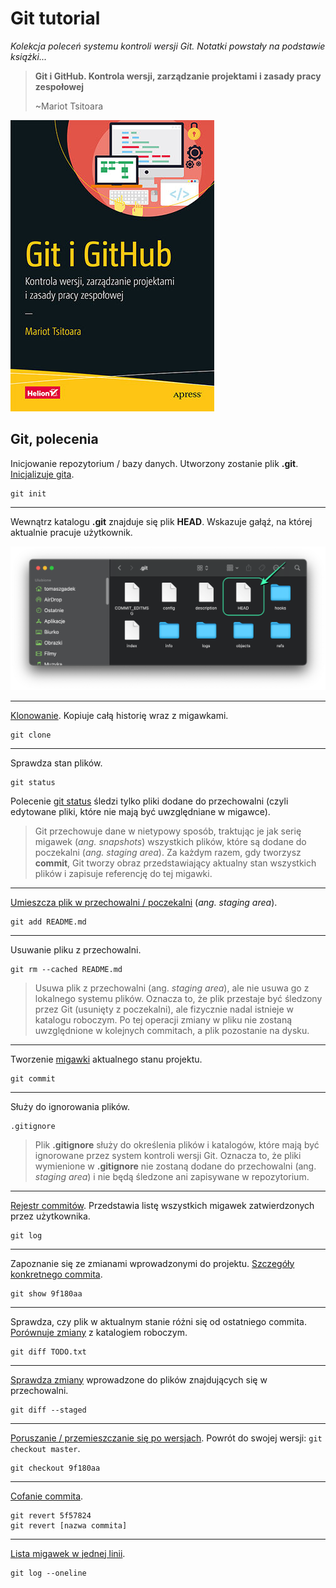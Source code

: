 # Git tutorial

_Kolekcja poleceń systemu kontroli wersji Git. Notatki powstały na podstawie książki..._

> **Git i GitHub. Kontrola wersji, zarządzanie projektami i zasady pracy zespołowej** 
> 
> ~Mariot Tsitoara

![git and github book](./img/git-and-github.jpg)

## Git, polecenia

Inicjowanie repozytorium / bazy danych. Utworzony zostanie plik **.git**. [Inicjalizuje gita](./git/git-init.sh).

```git
git init
```

---

Wewnątrz katalogu **.git** znajduje się plik **HEAD**. Wskazuje gałąź, na której aktualnie pracuje użytkownik.

![git catalog](./img/git-catalog.png)

---

[Klonowanie](./git/git-clone.sh). Kopiuje całą historię wraz z migawkami.

```git
git clone
```

---

Sprawdza stan plików.

```git
git status
```

Polecenie [git status](./git/git-status.sh) śledzi tylko pliki dodane do przechowalni (czyli edytowane pliki, które 
nie mają być uwzględniane w migawce).

> Git przechowuje dane w nietypowy sposób, traktując je jak 
serię migawek (_ang. snapshots_) wszystkich plików, które są 
dodane do poczekalni (_ang. staging area_). Za każdym razem, gdy 
tworzysz **commit**, Git tworzy obraz przedstawiający aktualny stan 
wszystkich plików i zapisuje referencję do tej migawki.

---

[Umieszcza plik w przechowalni / poczekalni](./git/git-add.sh) (_ang. staging area_).

```git
git add README.md
```

---

Usuwanie pliku z przechowalni.

```git
git rm --cached README.md
```

> Usuwa plik z przechowalni (ang. _staging area_), ale nie usuwa go z lokalnego systemu plików.
Oznacza to, że plik przestaje być śledzony przez Git (usunięty z poczekalni), ale fizycznie
nadal istnieje w katalogu roboczym. Po tej operacji zmiany w pliku nie zostaną uwzględnione w
kolejnych commitach, a plik pozostanie na dysku.

---

Tworzenie [migawki](./git/git-commit.sh) aktualnego stanu projektu.

```git
git commit
```

---

Służy do ignorowania plików.
```git
.gitignore
```

> Plik **.gitignore** służy do określenia plików i katalogów, które 
mają być ignorowane przez system kontroli wersji Git. Oznacza to, że 
pliki wymienione w **.gitignore** nie zostaną dodane do przechowalni 
(ang. _staging area_) i nie będą śledzone ani zapisywane w repozytorium.

---

[Rejestr commitów](./git/git-log.sh). Przedstawia listę wszystkich migawek zatwierdzonych przez użytkownika.
```git
git log
```

---

Zapoznanie się ze zmianami wprowadzonymi do projektu. [Szczegóły konkretnego commita](./git/git-show.sh).
```git
git show 9f180aa
```

---

Sprawdza, czy plik w aktualnym stanie różni się od ostatniego commita. 
[Porównuje zmiany](./git/git-diff.sh) z katalogiem roboczym.
```git
git diff TODO.txt
```

---

[Sprawdza zmiany](./git/git-diff-staged.sh) wprowadzone do plików znajdujących się w przechowalni.
```git
git diff --staged
```

---

[Poruszanie / przemieszczanie się po wersjach](./git/git-checkout.sh). Powrót do swojej wersji: `git checkout master`.
```git
git checkout 9f180aa
```

---

[Cofanie commita](./git/git-revert.sh).
```git
git revert 5f57824
git revert [nazwa commita]
```

---

[Lista migawek w jednej linii](./git/git-log-oneline.sh).
```git
git log --oneline
```
